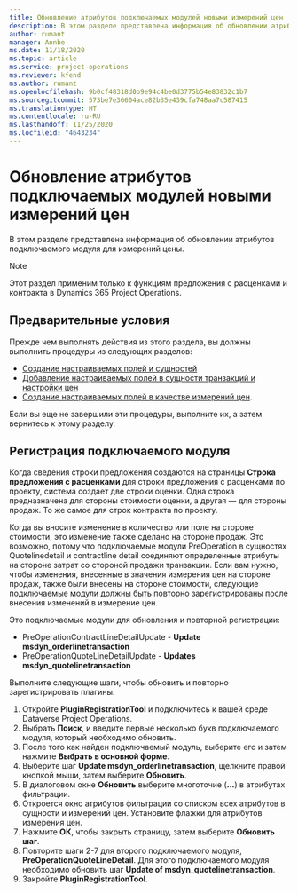 ```yaml
---
title: Обновление атрибутов подключаемых модулей новыми измерений цен
description: В этом разделе представлена информация об обновлении атрибутов подключаемого модуля для измерений цены.
author: rumant
manager: Annbe
ms.date: 11/18/2020
ms.topic: article
ms.service: project-operations
ms.reviewer: kfend
ms.author: rumant
ms.openlocfilehash: 9b0cf48318d0b9e94c4be0d3775b54e83832c1b7
ms.sourcegitcommit: 573be7e36604ace82b35e439cfa748aa7c587415
ms.translationtype: HT
ms.contentlocale: ru-RU
ms.lasthandoff: 11/25/2020
ms.locfileid: "4643234"
---
```

# <a name="update-plug-in-attributes-with-new-pricing-dimensions"></a>Обновление атрибутов подключаемых модулей новыми измерений цен

В этом разделе представлена информация об обновлении атрибутов подключаемого модуля для измерений цены.

> [!NOTE]
> Этот раздел применим только к функциям предложения с расценками и контракта в Dynamics 365 Project Operations.

## <a name="prerequisites"></a>Предварительные условия
Прежде чем выполнять действия из этого раздела, вы должны выполнить процедуры из следующих разделов:

  - [Создание настраиваемых полей и сущностей](create-custom-fields-entities-pricing-dimensions.md) 
  - [Добавление настраиваемых полей в сущности транзакций и настройки цен](add-custom-fields-price-setup-transactional-entities.md)
  - [Создание настраиваемых полей в качестве измерений цен](set-up-custom-fields-pricing-dimensions.md). 
  
Если вы еще не завершили эти процедуры, выполните их, а затем вернитесь к этому разделу.

## <a name="register-a-plug-in"></a>Регистрация подключаемого модуля
Когда сведения строки предложения создаются на страницы **Строка предложения с расценками** для строки предложения с расценками по проекту, система создает две строки оценки. Одна строка предназначена для стороны стоимости оценки, а другая — для стороны продаж. То же самое для строк контракта по проекту.

Когда вы вносите изменение в количество или поле на стороне стоимости, это изменение также сделано на стороне продаж. Это возможно, потому что подключаемые модули PreOperation в сущностях Quotelinedetail и contractline detail соединяют определенные атрибуты на стороне затрат со стороной продажи транзакции. Если вам нужно, чтобы изменения, внесенные в значения измерения цен на стороне продаж, также были внесены на стороне стоимости, следующие подключаемые модули должны быть повторно зарегистрированы после внесения изменений в измерение цен.

Это подключаемые модули для обновления и повторной регистрации:

- PreOperationContractLineDetailUpdate - **Update msdyn_orderlinetransaction**
- PreOperationQuoteLineDetailUpdate - **Updates msdyn_quotelinetransaction**

Выполните следующие шаги, чтобы обновить и повторно зарегистрировать плагины.

1. Откройте **PluginRegistrationTool** и подключитесь к вашей среде Dataverse Project Operations.
2. Выбрать **Поиск**, и введите первые несколько букв подключаемого модуля, который необходимо обновить.
3. После того как найден подключаемый модуль, выберите его и затем нажмите **Выбрать в основной форме**.
4. Выберите шаг **Update msdyn_orderlinetransaction**, щелкните правой кнопкой мыши, затем выберите **Обновить**.
5. В диалоговом окне **Обновить** выберите многоточие (**...**) в атрибутах фильтрации.
6. Откроется окно атрибутов фильтрации со списком всех атрибутов в сущности и измерений цен. Установите флажки для атрибутов измерения цен.
7. Нажмите **ОК**, чтобы закрыть страницу, затем выберите **Обновить шаг**.
8. Повторите шаги 2-7 для второго подключаемого модуля, **PreOperationQuoteLineDetail**. Для этого подключаемого модуля необходимо обновить шаг **Update of msdyn_quotelinetransaction**.
9. Закройте **PluginRegistrationTool**.
